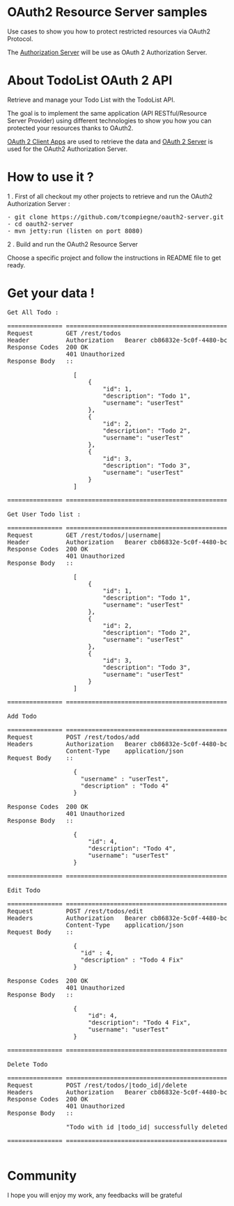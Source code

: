 # OAuth2 Resource Server samples

Use cases to show you how to protect restricted resources via OAuth2 Protocol.

The [Authorization Server](https://github.com/tcompiegne/oauth2-server "Authorization Server") will be use as OAuth 2 Authorization Server.

About TodoList OAuth 2 API
=================================

Retrieve and manage your Todo List with the TodoList API.

The goal is to implement the same application (API RESTful/Resource Server Provider) using different technologies to show you how you can protected your resources thanks to OAuth2.

[OAuth 2 Client Apps](https://github.com/tcompiegne/oauth2-client-samples) are used to retrieve the data and [OAuth 2 Server](https://github.com/tcompiegne/oauth2-server) is used for the OAuth2 Authorization Server.

How to use it ?
=================================

1 . First of all checkout my other projects to retrieve and run the OAuth2 Authorization Server :

<pre>
- git clone https://github.com/tcompiegne/oauth2-server.git
- cd oauth2-server
- mvn jetty:run (listen on port 8080)
</pre>

2 . Build and run the OAuth2 Resource Server

Choose a specific project and follow the instructions in README file to get ready.

Get your data !
=================================

<pre>
Get All Todo :

=============== =================================================
Request         GET /rest/todos
Header          Authorization   Bearer cb86832e-5c0f-4480-bcc9-be0daddd7725 (i.e your access token)
Response Codes  200 OK
                401 Unauthorized
Response Body   ::

                  [
                      {
                          "id": 1,
                          "description": "Todo 1",
                          "username": "userTest"
                      },
                      {
                          "id": 2,
                          "description": "Todo 2",
                          "username": "userTest"
                      },
                      {
                          "id": 3,
                          "description": "Todo 3",
                          "username": "userTest"
                      }
                  ]

=============== =================================================

Get User Todo list :

=============== =================================================
Request         GET /rest/todos/|username|
Header          Authorization   Bearer cb86832e-5c0f-4480-bcc9-be0daddd7725 (i.e your access token)
Response Codes  200 OK
                401 Unauthorized
Response Body   ::

                  [
                      {
                          "id": 1,
                          "description": "Todo 1",
                          "username": "userTest"
                      },
                      {
                          "id": 2,
                          "description": "Todo 2",
                          "username": "userTest"
                      },
                      {
                          "id": 3,
                          "description": "Todo 3",
                          "username": "userTest"
                      }
                  ]

=============== =================================================

Add Todo

=============== =================================================
Request         POST /rest/todos/add
Headers         Authorization   Bearer cb86832e-5c0f-4480-bcc9-be0daddd7725 (i.e your access token)
                Content-Type    application/json
Request Body    ::

                  {
                    "username" : "userTest",
                    "description" : "Todo 4"
                  }
                  
Response Codes  200 OK
                401 Unauthorized
Response Body   ::

                  {
                      "id": 4,
                      "description": "Todo 4",
                      "username": "userTest"
                  }

=============== =================================================

Edit Todo

=============== =================================================
Request         POST /rest/todos/edit
Headers         Authorization   Bearer cb86832e-5c0f-4480-bcc9-be0daddd7725 (i.e your access token)
                Content-Type    application/json
Request Body    ::

                  {
                    "id" : 4,
                    "description" : "Todo 4 Fix"
                  }
                  
Response Codes  200 OK
                401 Unauthorized
Response Body   ::

                  {
                      "id": 4,
                      "description": "Todo 4 Fix",
                      "username": "userTest"
                  }

=============== =================================================

Delete Todo

=============== =================================================
Request         POST /rest/todos/|todo_id|/delete
Headers         Authorization   Bearer cb86832e-5c0f-4480-bcc9-be0daddd7725 (i.e your access token)
Response Codes  200 OK
                401 Unauthorized
Response Body   ::

                "Todo with id |todo_id| successfully deleted"

=============== =================================================

</pre>

Community
===================================

I hope you will enjoy my work, any feedbacks will be grateful
